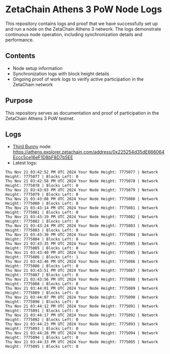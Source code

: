 # ZetaChain Athens 3 PoW Node Logs
This repository contains logs and proof that we have successfully set up and run a node on the ZetaChain Athens 3 network. The logs demonstrate continuous node operation, including synchronization details and performance.

## Contents
- Node setup information
- Synchronization logs with block height details
- Ongoing proof of work logs to verify active participation in the ZetaChain network

## Purpose
This repository serves as documentation and proof of participation in the ZetaChain Athens 3 PoW testnet.

## Logs

- [Third Bunny](https://thirdbunny.xyz/) node: https://athens.explorer.zetachain.com/address/0x225254d35dE666064Eccc5ce16eF1D8bF8D7b5EE
- Latest logs:
```
Thu Nov 21 03:42:52 PM UTC 2024 Your Node Height: 7775077 | Network Height: 7775077 | Blocks Left: 0
Thu Nov 21 03:42:58 PM UTC 2024 Your Node Height: 7775078 | Network Height: 7775078 | Blocks Left: 0
Thu Nov 21 03:43:03 PM UTC 2024 Your Node Height: 7775079 | Network Height: 7775079 | Blocks Left: 0
Thu Nov 21 03:43:08 PM UTC 2024 Your Node Height: 7775080 | Network Height: 7775080 | Blocks Left: 0
Thu Nov 21 03:43:14 PM UTC 2024 Your Node Height: 7775081 | Network Height: 7775081 | Blocks Left: 0
Thu Nov 21 03:43:19 PM UTC 2024 Your Node Height: 7775082 | Network Height: 7775082 | Blocks Left: 0
Thu Nov 21 03:43:24 PM UTC 2024 Your Node Height: 7775083 | Network Height: 7775083 | Blocks Left: 0
Thu Nov 21 03:43:30 PM UTC 2024 Your Node Height: 7775084 | Network Height: 7775084 | Blocks Left: 0
Thu Nov 21 03:43:35 PM UTC 2024 Your Node Height: 7775085 | Network Height: 7775085 | Blocks Left: 0
Thu Nov 21 03:43:40 PM UTC 2024 Your Node Height: 7775085 | Network Height: 7775086 | Blocks Left: 1
Thu Nov 21 03:43:46 PM UTC 2024 Your Node Height: 7775086 | Network Height: 7775086 | Blocks Left: 0
Thu Nov 21 03:43:51 PM UTC 2024 Your Node Height: 7775087 | Network Height: 7775087 | Blocks Left: 0
Thu Nov 21 03:43:56 PM UTC 2024 Your Node Height: 7775088 | Network Height: 7775088 | Blocks Left: 0
Thu Nov 21 03:44:01 PM UTC 2024 Your Node Height: 7775089 | Network Height: 7775089 | Blocks Left: 0
Thu Nov 21 03:44:07 PM UTC 2024 Your Node Height: 7775090 | Network Height: 7775090 | Blocks Left: 0
Thu Nov 21 03:44:12 PM UTC 2024 Your Node Height: 7775091 | Network Height: 7775091 | Blocks Left: 0
Thu Nov 21 03:44:17 PM UTC 2024 Your Node Height: 7775092 | Network Height: 7775092 | Blocks Left: 0
Thu Nov 21 03:44:23 PM UTC 2024 Your Node Height: 7775093 | Network Height: 7775093 | Blocks Left: 0
Thu Nov 21 03:44:28 PM UTC 2024 Your Node Height: 7775094 | Network Height: 7775094 | Blocks Left: 0
Thu Nov 21 03:44:33 PM UTC 2024 Your Node Height: 7775095 | Network Height: 7775095 | Blocks Left: 0
```
